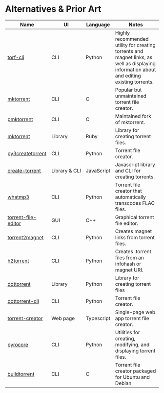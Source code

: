 Alternatives & Prior Art
========================

| Name                                                                                | UI                      | Language   | Notes                                                                                                                                     |
|-------------------------------------------------------------------------------------|-------------------------|------------|-------------------------------------------------------------------------------------------------------------------------------------------|
| [torf-cli](https://github.com/rndusr/torf-cli)                                      | CLI                     | Python     | Highly recommended utility for creating torrents and magnet links, as well as displaying information about and editing existing torrents. |
| [mktorrent](https://github.com/Rudde/mktorrent)                                     | CLI                     | C          | Popular but unmaintained torrent file creator.                                                                                            |
| [pmktorrent](https://github.com/xxkfqz/pmktorrent)                                  | CLI                     | C          | Maintained fork of mktorrent.                                                                                                             |
| [mktorrent](https://github.com/mukaibot/mktorrent)                                  | Library                 | Ruby       | Library for creating torrent files.                                                                                                       |
| [py3createtorrent](https://github.com/rsnitsch/py3createtorrent/)                   | CLI                     | Python     | Torrent file creator.                                                                                                                     |
| [create-torrent](https://github.com/webtorrent/create-torrent)                      | Library&nbsp;&&nbsp;CLI | JavaScript | Javascript library and CLI for creating torrents.                                                                                         |
| [whatmp3](https://github.com/RecursiveForest/whatmp3)                               | CLI                     | Python     | Torrent file creator that automatically transcodes FLAC files.                                                                            |
| [torrent-file-editor](https://github.com/torrent-file-editor/torrent-file-editor)   | GUI                     | C++        | Graphical torrent file editor.                                                                                                            |
| [torrent2magnet](https://github.com/repolho/torrent2magnet)                         | CLI                     | Python     | Creates magnet links from torrent files.                                                                                                  |
| [h2torrent](https://github.com/elektito/ih2torrent)                                 | CLI                     | Python     | Creates .torrent files from an infohash or magnet URI.                                                                                    |
| [dottorrent](https://github.com/kz26/dottorrent)                                    | Library                 | Python     | Library for creating torrent files                                                                                                        |
| [dottorrent-cli](https://github.com/kz26/dottorrent-cli)                            | CLI                     | Python     | Torrent file creator.                                                                                                                     |
| [torrent-creator](https://github.com/kimbatt/torrent-creator/)                      | Web page                | Typescript | Single-page web app torrent file creator.                                                                                                 |
| [pyrocore](https://github.com/pyroscope/pyrocore)                                   | CLI                     | Python     | Utilities for creating, modifying, and displaying torrent files.                                                                          |
| [buildtorrent](http://manpages.ubuntu.com/manpages/bionic/man1/buildtorrent.1.html) | CLI                     | C          | Torrent file creator packaged for Ubuntu and Debian                                                                                       |
